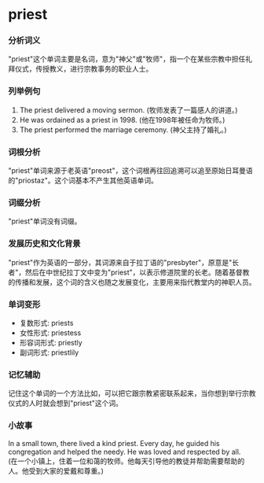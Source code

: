 # priest

### 分析词义

  

"priest"这个单词主要是名词，意为"神父"或"牧师"，指一个在某些宗教中担任礼拜仪式，传授教义，进行宗教事务的职业人士。

  

### 列举例句

  

1.  The priest delivered a moving sermon. (牧师发表了一篇感人的讲道。)
2.  He was ordained as a priest in 1998. (他在1998年被任命为牧师。)
3.  The priest performed the marriage ceremony. (神父主持了婚礼。)

  

### 词根分析

  

"priest"单词来源于老英语"preost"，这个词根再往回追溯可以追至原始日耳曼语的"priostaz"。这个词基本不产生其他英语单词。

  

### 词缀分析

  

"priest"单词没有词缀。

  

### 发展历史和文化背景

  

"priest"作为英语的一部分，其词源来自于拉丁语的"presbyter"，原意是"长者"，然后在中世纪拉丁文中变为"priest"，以表示修道院里的长老。随着基督教的传播和发展，这个词的含义也随之发展变化，主要用来指代教堂内的神职人员。

  

### 单词变形

  

*   复数形式: priests
*   女性形式: priestess
*   形容词形式: priestly
*   副词形式: priestlily

  

### 记忆辅助

  

记住这个单词的一个方法比如，可以把它跟宗教紧密联系起来，当你想到举行宗教仪式的人时就会想到"priest"这个词。

  

### 小故事

  

In a small town, there lived a kind priest. Every day, he guided his congregation and helped the needy. He was loved and respected by all.  
(在一个小镇上，住着一位和蔼的牧师。他每天引导他的教徒并帮助需要帮助的人。他受到大家的爱戴和尊重。)

